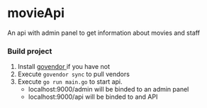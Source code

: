 # movieApi
An api with admin panel to get information about movies and staff

### Build project
 1. Install [govendor ](https://github.com/kardianos/govendor)if you have not
 2. Execute `govendor sync` to pull vendors
 3. Execute `go run main.go` to start api.
    * localhost:9000/admin will be binded to an admin panel
    * localhost:9000/api will be binded to and API